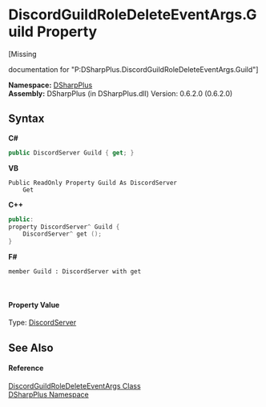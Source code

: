 # DiscordGuildRoleDeleteEventArgs.Guild Property 
 

\[Missing <summary> documentation for "P:DSharpPlus.DiscordGuildRoleDeleteEventArgs.Guild"\]

**Namespace:**&nbsp;<a href="503971eb-de5e-a570-9922-de9500a9b1cc">DSharpPlus</a><br />**Assembly:**&nbsp;DSharpPlus (in DSharpPlus.dll) Version: 0.6.2.0 (0.6.2.0)

## Syntax

**C#**<br />
``` C#
public DiscordServer Guild { get; }
```

**VB**<br />
``` VB
Public ReadOnly Property Guild As DiscordServer
	Get
```

**C++**<br />
``` C++
public:
property DiscordServer^ Guild {
	DiscordServer^ get ();
}
```

**F#**<br />
``` F#
member Guild : DiscordServer with get

```

<br />

#### Property Value
Type: <a href="0bea1794-96dc-62e4-4798-1bd4e0abad39">DiscordServer</a>

## See Also


#### Reference
<a href="314609f5-a6e8-aeb6-a697-efd234aa3a93">DiscordGuildRoleDeleteEventArgs Class</a><br /><a href="503971eb-de5e-a570-9922-de9500a9b1cc">DSharpPlus Namespace</a><br />
